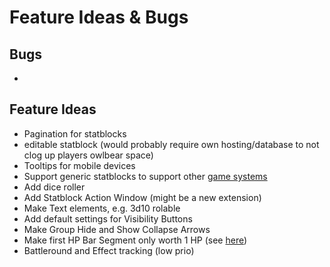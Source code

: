 # Feature Ideas & Bugs

## Bugs

+ 

## Feature Ideas

+ Pagination for statblocks
+ editable statblock (would probably require own hosting/database to not clog up players owlbear space)
+ Tooltips for mobile devices
+ Support generic statblocks to support other [game systems](https://discord.com/channels/795808973743194152/1157319743196364971/1157319743196364971)
+ Add dice roller
+ Add Statblock Action Window (might be a new extension)
+ Make Text elements, e.g. 3d10 rolable
+ Add default settings for Visibility Buttons
+ Make Group Hide and Show Collapse Arrows
+ Make first HP Bar Segment only worth 1 HP (see [here](https://github.com/kamejosh/owlbear-hp-tracker/issues/23))
+ Battleround and Effect tracking (low prio)
